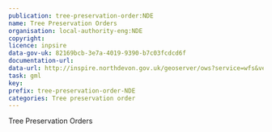 ```yaml
---
publication: tree-preservation-order:NDE
name: Tree Preservation Orders
organisation: local-authority-eng:NDE
copyright: 
licence: inpsire
data-gov-uk: 82169bcb-3e7a-4019-9390-b7c03fcdcd6f
documentation-url: 
data-url: http://inspire.northdevon.gov.uk/geoserver/ows?service=wfs&version=2.0.0&request=GetFeature&typename=Inspire:Tree_Preservation_Orders&outputFormat=GML2
task: gml
key: 
prefix: tree-preservation-order-NDE
categories: Tree preservation order
---
```


Tree Preservation Orders
